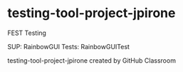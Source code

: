 # testing-tool-project-jpirone
FEST Testing

SUP: RainbowGUI
Tests: RainbowGUITest

testing-tool-project-jpirone created by GitHub Classroom
